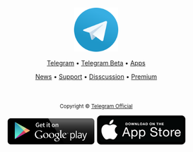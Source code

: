 <div align="center">

[<img src="https://github.com/TelegramBeta/Telegram/blob/main/Assets/telegram.png" width="100px" >](https://github.com/TelegramOfficial)

<a href="https://github.com/TelegramOfficial/Telegram">Telegram</a> • <a href="https://github.com/TelegramOfficial/TelegramBeta">Telegram Beta</a> • <a href="https://github.com/TelegramOfficial/Apps">Apps</a>

<a href="https://github.com/TelegramOfficial/News">News</a> • <a href="https://github.com/TelegramOfficial/Support">Support</a> • <a href="https://github.com/TelegramOfficial/Discussions">Disscussion</a> • <a href="https://github.com/TelegramOfficial/Premium">Premium</a>

<br> 

<sub> Copyright © [Telegram Official](https://github.com/TelegramOfficial)

[<img src="https://github.com/TelegramOfficial/.github/blob/main/Assets/Appstore.png" width="200" height="auto">](https://play.google.com/store/apps/details?id=org.telegram.messenger)
[<img src="https://github.com/TelegramOfficial/.github/blob/main/Assets/Playstore.png" width="200" height="auto">](https://telegram.org/dl/ios)
